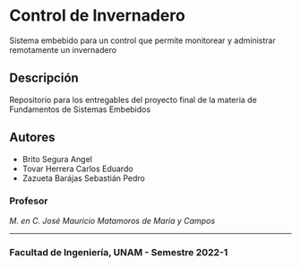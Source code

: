 # Control de Invernadero
Sistema embebido para un control que permite monitorear y administrar remotamente un invernadero

## Descripción
Repositorio para los entregables del proyecto final de la materia de Fundamentos de Sistemas Embebidos

## Autores
* Brito Segura Angel
* Tovar Herrera Carlos Eduardo
* Zazueta Barájas Sebastián Pedro

### Profesor
*M. en C. José Mauricio Matamoros de María y Campos*

---
### Facultad de Ingeniería, UNAM - Semestre 2022-1
